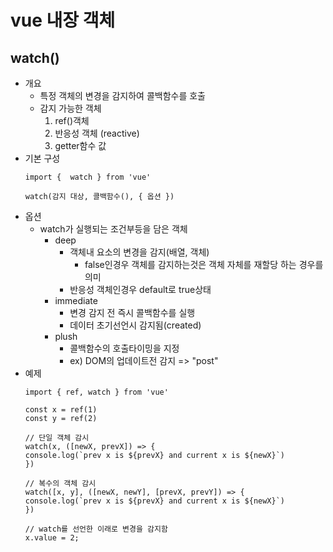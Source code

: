 # vue 내장 객체

## watch()
- 개요
    - 특정 객체의 변경을 감지하여 콜백함수를 호출
    - 감지 가능한 객체
        1. ref()객체
        2. 반응성 객체 (reactive)
        3. getter함수 값
- 기본 구성
    ```
    import {  watch } from 'vue'

    watch(감지 대상, 콜백함수(), { 옵션 })
    ```
- 옵션
    - watch가 실행되는 조건부등을 담은 객체
        - deep
            - 객체내 요소의 변경을 감지(배열, 객체)
                - false인경우 객체를 감지하는것은 객체 자체를 재할당 하는 경우를 의미
            - 반응성 객체인경우 default로 true상태
        - immediate
            - 변경 감지 전 즉시 콜백함수를 실행
            - 데이터 초기선언시 감지됨(created)
        - plush
            - 콜백함수의 호출타이밍을 지정
            - ex) DOM의 업데이트전 감지 => "post"
- 예제
    ```
    import { ref, watch } from 'vue'

    const x = ref(1)
    const y = ref(2)

    // 단일 객체 감시
    watch(x, ([newX, prevX]) => {
    console.log(`prev x is ${prevX} and current x is ${newX}`)
    })

    // 복수의 객체 감시
    watch([x, y], ([newX, newY], [prevX, prevY]) => {
    console.log(`prev x is ${prevX} and current x is ${newX}`)
    })

    // watch를 선언한 이래로 변경을 감지함
    x.value = 2;
    ```